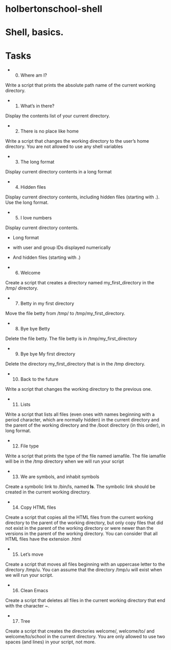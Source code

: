 # holbertonschool-shell

# Shell, basics.

# Tasks

* 0. Where am I?

Write a script that prints the absolute path name of the current working directory.

* 1. What’s in there?

Display the contents list of your current directory.

* 2. There is no place like home

Write a script that changes the working directory to the user’s home directory.
You are not allowed to use any shell variables

* 3. The long format

Display current directory contents in a long format

* 4. Hidden files

Display current directory contents, including hidden files (starting with .). Use the long format.

* 5. I love numbers

Display current directory contents.

* Long format
* with user and group IDs displayed numerically
* And hidden files (starting with .)

* 6. Welcome

Create a script that creates a directory named my_first_directory in the /tmp/ directory.

* 7. Betty in my first directory

Move the file betty from /tmp/ to /tmp/my_first_directory.

* 8. Bye bye Betty

Delete the file betty.
The file betty is in /tmp/my_first_directory

* 9. Bye bye My first directory

Delete the directory my_first_directory that is in the /tmp directory.

* 10. Back to the future

Write a script that changes the working directory to the previous one.

* 11. Lists

Write a script that lists all files (even ones with names beginning with a period character, which are normally hidden) in the current directory and the parent of the working directory and the /boot directory (in this order), in long format.

* 12. File type

Write a script that prints the type of the file named iamafile. The file iamafile will be in the /tmp directory when we will run your script

* 13. We are symbols, and inhabit symbols

Create a symbolic link to /bin/ls, named __ls__. The symbolic link should be created in the current working directory.

* 14. Copy HTML files

Create a script that copies all the HTML files from the current working directory to the parent of the working directory, but only copy files that did not exist in the parent of the working directory or were newer than the versions in the parent of the working directory.
You can consider that all HTML files have the extension .html

* 15. Let’s move

Create a script that moves all files beginning with an uppercase letter to the directory /tmp/u.
You can assume that the directory /tmp/u will exist when we will run your script.

* 16. Clean Emacs

Create a script that deletes all files in the current working directory that end with the character ~.

* 17. Tree

Create a script that creates the directories welcome/, welcome/to/ and welcome/to/school in the current directory.
You are only allowed to use two spaces (and lines) in your script, not more.
